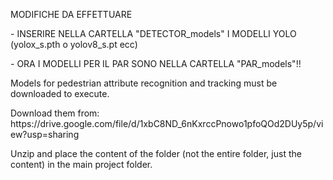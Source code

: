 <p>MODIFICHE DA EFFETTUARE</p>
<p> - INSERIRE NELLA CARTELLA "DETECTOR_models" I MODELLI YOLO (yolox_s.pth o yolov8_s.pt ecc) </p>
<p> - ORA I MODELLI PER IL PAR SONO NELLA CARTELLA "PAR_models"!! </p>

<p></p>
<p></p>
<p></p>

<p>Models for pedestrian attribute recognition and tracking must be downloaded to execute.</p>
<p>Download them from: <link>https://drive.google.com/file/d/1xbC8ND_6nKxrccPnowo1pfoQOd2DUy5p/view?usp=sharing<link/></p>
<p>Unzip and place the content of the folder (not the entire folder, just the content) in the main project folder.</p>
